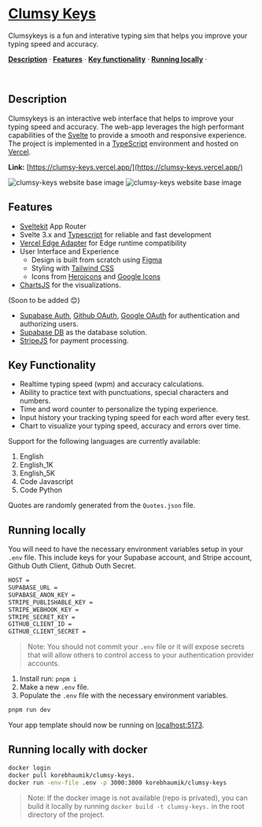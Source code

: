 <a href="https://clumsy-keys.vercel.app/">
    <h1>Clumsy Keys</h1>
</a>
<p >
  Clumsykeys is a fun and interative typing sim that helps you improve your typing speed and accuracy.
</p>

<p >
  <a href="#description"><strong>Description</strong></a> ·
  <a href="#features"><strong>Features</strong></a> ·
  <a href="#key-functionality"><strong>Key functionality</strong></a> ·
  <a href="#running-locally"><strong>Running locally</strong></a> ·
</p>
<br/>

## Description

Clumsykeys is an interactive web interface that helps to improve your typing speed and accuracy. The web-app leverages the high performant capabilities of the [Svelte](https://svelte.dev/) to provide a smooth and responsive experience. The project is implemented in a [TypeScript](https://www.typescriptlang.org/) environment and hosted on [Vercel](https://vercel.com).


**Link:** [https://clumsy-keys.vercel.app/](https://clumsy-keys.vercel.app/)

<img alt="clumsy-keys website base image" src="./clumsy-keys-base.png">
<img alt="clumsy-keys website base image" src="./clumsy-keys-result-3.png">

## Features

- [Sveltekit](https://kit.svelte.dev/) App Router
- Svelte 3.x and [Typescript](https://vercel.com/ai) for reliable and fast development
- [Vercel Edge Adapter]() for Edge runtime compatibility
- User Interface and Experience
  - Design is built from scratch using [Figma](https://www.figma.com/)
  - Styling with [Tailwind CSS](https://tailwindcss.com)
  - Icons from [Heroicons](https://heroicons.com) and [Google Icons](https://fonts.google.com/icons)
- [ChartsJS](https://github.com/remarkjs/react-markdown) for the visualizations.

(Soon to be added 😊)
- [Supabase Auth](https://supabase.com/docs/guides/auth), [Github OAuth](https://docs.github.com/en/apps/oauth-apps/building-oauth-apps/authorizing-oauth-apps), [Google OAuth](https://docs.github.com/en/apps/oauth-apps/building-oauth-apps/authorizing-oauth-apps) for authentication and authorizing users.
- [Supabase DB](https://supabase.com/docs/guides/database) as the database solution.
- [StripeJS](https://stripe.com/docs/js) for payment processing.

## Key Functionality

- Realtime typing speed (wpm) and accuracy calculations.
- Ability to practice text with punctuations, special characters and numbers.
- Time and word counter to personalize the typing experience.
- Input history your tracking typing speed for each word after every test.
- Chart to visualize your typing speed, accuracy and errors over time.

Support for the following languages are currently available:
1. English
2. English_1K
3. English_5K
4. Code Javascript
5. Code Python

Quotes are randomly generated from the `Quotes.json` file.

## Running locally

You will need to have the necessary environment variables setup in your `.env` file.
This include keys for your Supabase account, and Stripe account, Github Outh Client, Github Outh Secret. 
    
```bash
HOST =
SUPABASE_URL =
SUPABASE_ANON_KEY =
STRIPE_PUBLISHABLE_KEY =
STRIPE_WEBHOOK_KEY =
STRIPE_SECRET_KEY =
GITHUB_CLIENT_ID =
GITHUB_CLIENT_SECRET =
```

> Note: You should not commit your `.env` file or it will expose secrets that will allow others to control access to your authentication provider accounts.

1. Install run: `pnpm i`
2. Make a new `.env` file.
3. Populate the `.env` file with the necessary environment variables.

```bash
pnpm run dev
```

Your app template should now be running on [localhost:5173](http://localhost:5173/).

## Running locally with docker

```bash
docker login
docker pull korebhaumik/clumsy-keys.
docker run -env-file .env -p 3000:3000 korebhaumik/clumsy-keys
```

> Note: If the docker image is not available (repo is privated), you can build it locally by running `docker build -t clumsy-keys.` in the root directory of the project.

